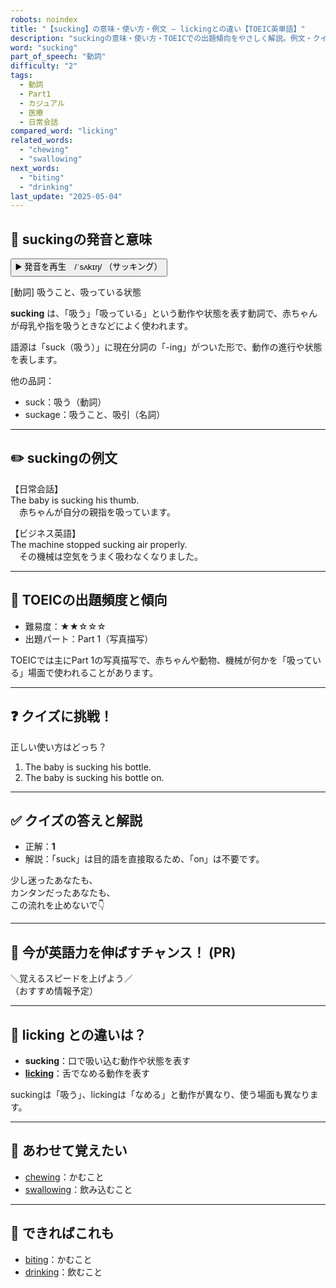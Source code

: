 ```yaml
---
robots: noindex
title: "【sucking】の意味・使い方・例文 ― lickingとの違い【TOEIC英単語】"
description: "suckingの意味・使い方・TOEICでの出題傾向をやさしく解説。例文・クイズ付きでlickingとの違いもわかりやすく学べます。"
word: "sucking"
part_of_speech: "動詞"
difficulty: "2"
tags:
  - 動詞
  - Part1
  - カジュアル
  - 医療
  - 日常会話
compared_word: "licking"
related_words:
  - "chewing"
  - "swallowing"
next_words:
  - "biting"
  - "drinking"
last_update: "2025-05-04"
---
```


## 🔰 suckingの発音と意味

<button class="play-audio" onclick="playTTS('sucking')">
  <span class="play-audio-main">
    ▶️ 発音を再生　/ˈsʌkɪŋ/
  </span>
  <span class="play-audio-sub">
    （サッキング）
  </span>
</button>

[動詞] 吸うこと、吸っている状態

**sucking** は、「吸う」「吸っている」という動作や状態を表す動詞で、赤ちゃんが母乳や指を吸うときなどによく使われます。

語源は「suck（吸う）」に現在分詞の「-ing」がついた形で、動作の進行や状態を表します。

他の品詞：  
- suck：吸う（動詞）
- suckage：吸うこと、吸引（名詞）

---

## ✏️ suckingの例文

【日常会話】  
The baby is sucking his thumb.  
　赤ちゃんが自分の親指を吸っています。

【ビジネス英語】  
The machine stopped sucking air properly.  
　その機械は空気をうまく吸わなくなりました。

---

## 🎯 TOEICの出題頻度と傾向

- 難易度：★★☆☆☆
- 出題パート：Part 1（写真描写）

TOEICでは主にPart 1の写真描写で、赤ちゃんや動物、機械が何かを「吸っている」場面で使われることがあります。

---

## ❓ クイズに挑戦！

正しい使い方はどっち？

1. The baby is sucking his bottle.
2. The baby is sucking his bottle on.

---

## ✅ クイズの答えと解説

- 正解：**1**
- 解説：「suck」は目的語を直接取るため、「on」は不要です。

少し迷ったあなたも、  
カンタンだったあなたも、  
この流れを止めないで👇️

---

## 🚀 今が英語力を伸ばすチャンス！ (PR)

<div class="info-center">
＼覚えるスピードを上げよう／<br>  
（おすすめ情報予定）
</div>

---

## 🤔  licking との違いは？

- **sucking**：口で吸い込む動作や状態を表す
- **[licking](/word/licking/)**：舌でなめる動作を表す

suckingは「吸う」、lickingは「なめる」と動作が異なり、使う場面も異なります。

---

## 🧩 あわせて覚えたい

- [chewing](/word/chewing/)：かむこと
- [swallowing](/word/swallowing/)：飲み込むこと

---

## 📖 できればこれも

- [biting](/word/biting/)：かむこと
- [drinking](/word/drinking/)：飲むこと

<!-- cvid: aid36_bid17 -->
